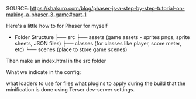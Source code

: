 SOURCE: https://shakuro.com/blog/phaser-js-a-step-by-step-tutorial-on-making-a-phaser-3-game#part-1


Here's a little how to for Phaser for myself

* Folder Structure
├── src
    ├── assets (game assets - sprites pngs, sprite sheets, JSON files)
    ├── classes (for classes like player, score meter, etc)
    └── scenes (place to store game scenes)

Then make an index.html in the src folder



What we indicate in the config: 

what loaders to use for files
what plugins to apply during the build
that the minification is done using Terser
dev-server settings. 
